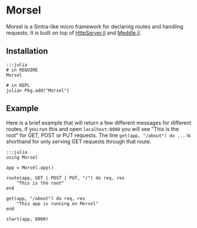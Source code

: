 # Morsel

Morsel is a Sintra-like micro framework for declaring routes and handling requests.
It is built on top of [HttpServer.jl](https://github.com/hackerschool/HttpServer.jl)
and [Meddle.jl](https://github.com/hackerschool/Meddle.jl).

## Installation

    :::julia
    # in REQUIRE
    Morsel

    # in REPL
    julia> Pkg.add("Morsel")

## Example

Here is a brief example that will return a few different messages for different routes,
if you run this and open `localhost:8000` you will see "This is the root" for GET, POST or PUT requests.
The line `get(app, "/about") do ...` is shorthand for only serving GET requests through that route.

    :::julia
    using Morsel

    app = Morsel.app()

    route(app, GET | POST | PUT, "/") do req, res
        "This is the root"
    end

    get(app, "/about") do req, res
        "This app is running on Morsel"
    end

    start(app, 8000)
